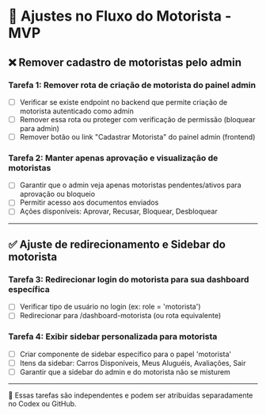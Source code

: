 
# 🔧 Ajustes no Fluxo do Motorista - MVP

## ❌ Remover cadastro de motoristas pelo admin

### Tarefa 1: Remover rota de criação de motorista do painel admin
- [ ] Verificar se existe endpoint no backend que permite criação de motorista autenticado como admin
- [ ] Remover essa rota ou proteger com verificação de permissão (bloquear para admin)
- [ ] Remover botão ou link "Cadastrar Motorista" do painel admin (frontend)

### Tarefa 2: Manter apenas aprovação e visualização de motoristas
- [ ] Garantir que o admin veja apenas motoristas pendentes/ativos para aprovação ou bloqueio
- [ ] Permitir acesso aos documentos enviados
- [ ] Ações disponíveis: Aprovar, Recusar, Bloquear, Desbloquear

---

## ✅ Ajuste de redirecionamento e Sidebar do motorista

### Tarefa 3: Redirecionar login do motorista para sua dashboard específica
- [ ] Verificar tipo de usuário no login (ex: role = 'motorista')
- [ ] Redirecionar para /dashboard-motorista (ou rota equivalente)

### Tarefa 4: Exibir sidebar personalizada para motorista
- [ ] Criar componente de sidebar específico para o papel 'motorista'
- [ ] Itens da sidebar: Carros Disponíveis, Meus Aluguéis, Avaliações, Sair
- [ ] Garantir que a sidebar do admin e do motorista não se misturem

---

📌 Essas tarefas são independentes e podem ser atribuídas separadamente no Codex ou GitHub.
